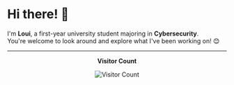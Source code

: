 # Hi there! 👋

I'm **Loui**, a first-year university student majoring in **Cybersecurity**.  
You're welcome to look around and explore what I've been working on! 😊

---

<div align="center"> 
  <p><strong>Visitor Count</strong></p>
  <img src="https://profile-counter.glitch.me/loubilou/count.svg" alt="Visitor Count" />
</div>
